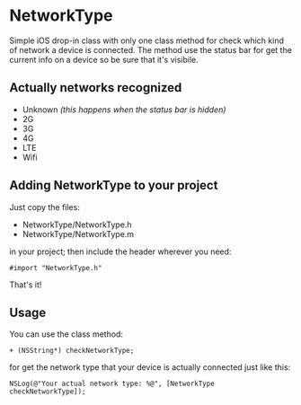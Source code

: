 # NetworkType
Simple iOS drop-in class with only one class method for check which kind of network a device is connected. 
The method use the status bar for get the current info on a device so be sure that it's visibile.

## Actually networks recognized
- Unknown _(this happens when the status bar is hidden)_
- 2G
- 3G
- 4G
- LTE
- Wifi


## Adding NetworkType to your project 

Just copy the files:

- NetworkType/NetworkType.h
- NetworkType/NetworkType.m

in your project; then include the header wherever you need:

	#import "NetworkType.h" 
    
That's it!


## Usage
You can use the class method:

	+ (NSString*) checkNetworkType;

for get the network type that your device is actually connected just like this:

	NSLog(@"Your actual network type: %@", [NetworkType checkNetworkType]);





